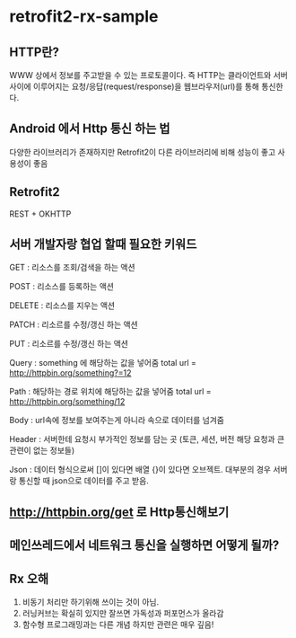 # retrofit2-rx-sample

## HTTP란?  
WWW 상에서 정보를 주고받을 수 있는 프로토콜이다. 즉 HTTP는 클라이언트와 서버 사이에 이루어지는 요청/응답(request/response)을 웹브라우저(url)를 통해 통신한다.

## Android 에서 Http 통신 하는 법
다양한 라이브러리가 존재하지만 Retrofit2이 다른 라이브러리에 비해 성능이 좋고 사용성이 좋음 

## Retrofit2 
REST + OKHTTP  

## 서버 개발자랑 협업 할때 필요한 키워드

GET : 리소스를 조회/검색을 하는 액션

POST : 리소스를 등록하는 액션

DELETE : 리소스를 지우는 액션

PATCH : 리소르를 수정/갱신 하는 액션

PUT : 리소르를 수정/갱신 하는 액션

Query : something 에 해당하는 값을 넣어줌
total url = http://httpbin.org/something?=12 

Path : 해당하는 경로 위치에 해당하는 값을 넣어줌
total url = http://httpbin.org/something/12

Body : url속에 정보를 보여주는게 아니라 속으로 데이터를 넘겨줌 

Header : 서버한테 요청시 부가적인 정보를 담는 곳 
(토큰, 세션, 버전 해당 요청과 큰 관련이 없는 정보들)

Json : 데이터 형식으로써 []이 있다면 배열 {}이 있다면 오브젝트.
대부분의 경우 서버랑 통신할 때 json으로 데이터를 주고 받음.

## http://httpbin.org/get 로 Http통신해보기 

## 메인쓰레드에서 네트워크 통신을 실행하면 어떻게 될까?

## Rx 오해
1. 비동기 처리만 하기위해 쓰이는 것이 아님.
2. 러닝커브는 확실히 있지만 잘쓰면 가독성과 퍼포먼스가 올라감 
3. 함수형 프로그래밍과는 다른 개념 하지만 관련은 매우 깊음!
